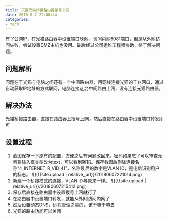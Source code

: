```yaml
---
title: 天翼光猫桥接路由器拨号上网
date: 2018-6-7 22:08:44
categories:
- tech
---
```

有了公网IP，在光猫路由器中设置端口映射，访问内网8081端口，但是从外网访问失败，尝试设置DMZ主机也没用。最后经过公司运维工程师协助，终于解决问题。

<!-- more -->

## 问题解析
问题在于光猫与电脑之间还有一个中间路由器，用网线连接光猫的千兆网口，通过自动获取IP地址的方式联网，电脑连接这台中间路由上网，没有连接光猫路由器。
## 解决办法
光猫桥接路由器，直接在路由器上拨号上网，然后直接在路由器中设置端口转发即可
## 设置过程
1. 截图保存一下原有的配置，方便之后有问题改回来，密码如果忘了可以审查元素将输入框类型改为text，可以看到密码。保存截图后删除连接名称"4_INTERNET_R_VID_41"，名称最后的数字是VLAN ID，是电信识别用户的标志。
![]({{site.upload | relative_url}}/20180607221014.png)
2. 新建一个桥接模式的连接，VLAN ID与原来一样。
![]({{site.upload | relative_url}}/20180607215412.png)
3. 保存后直接在路由器中设置拨号上网就行了
4. 在路由器中设置端口转发，就能从外网访问内网了
5. 然后设置动态DNS，远程管理之类的，该干嘛干嘛去
6. 光猫的路由功能可以关闭